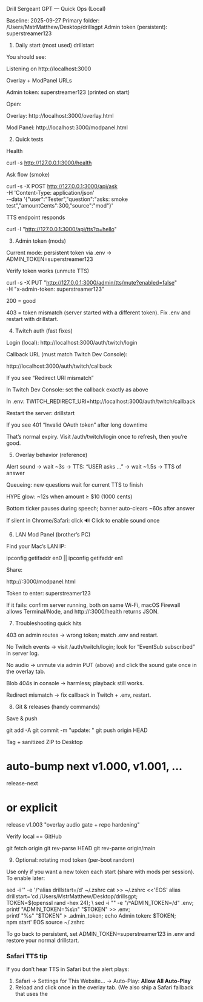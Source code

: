 Drill Sergeant GPT — Quick Ops (Local)

Baseline: 2025-09-27
Primary folder: /Users/MstrMatthew/Desktop/drillsgpt
Admin token (persistent): superstreamer123

1) Daily start (most used)
drillstart


You should see:

Listening on http://localhost:3000

Overlay + ModPanel URLs

Admin token: superstreamer123 (printed on start)

Open:

Overlay: http://localhost:3000/overlay.html

Mod Panel: http://localhost:3000/modpanel.html

2) Quick tests

Health

curl -s http://127.0.0.1:3000/health


Ask flow (smoke)

curl -s -X POST http://127.0.0.1:3000/api/ask \
  -H 'Content-Type: application/json' \
  --data '{"user":"Tester","question":"asks: smoke test","amountCents":300,"source":"mod"}'


TTS endpoint responds

curl -I "http://127.0.0.1:3000/api/tts?q=hello"

3) Admin token (mods)

Current mode: persistent token via .env → ADMIN_TOKEN=superstreamer123

Verify token works (unmute TTS)

curl -s -X PUT "http://127.0.0.1:3000/admin/tts/mute?enabled=false" \
  -H "x-admin-token: superstreamer123"


200 = good

403 = token mismatch (server started with a different token). Fix .env and restart with drillstart.

4) Twitch auth (fast fixes)

Login (local):
http://localhost:3000/auth/twitch/login

Callback URL (must match Twitch Dev Console):

http://localhost:3000/auth/twitch/callback


If you see “Redirect URI mismatch”

In Twitch Dev Console: set the callback exactly as above

In .env: TWITCH_REDIRECT_URI=http://localhost:3000/auth/twitch/callback

Restart the server: drillstart

If you see 401 “Invalid OAuth token” after long downtime

That’s normal expiry. Visit /auth/twitch/login once to refresh, then you’re good.

5) Overlay behavior (reference)

Alert sound → wait ~3s → TTS: “USER asks …” → wait ~1.5s → TTS of answer

Queueing: new questions wait for current TTS to finish

HYPE glow: ~12s when amount ≥ $10 (1000 cents)

Bottom ticker pauses during speech; banner auto-clears ~60s after answer

If silent in Chrome/Safari: click 🔊 Click to enable sound once

6) LAN Mod Panel (brother’s PC)

Find your Mac’s LAN IP:

ipconfig getifaddr en0 || ipconfig getifaddr en1


Share:

http://<YOUR-MAC-IP>:3000/modpanel.html


Token to enter: superstreamer123

If it fails: confirm server running, both on same Wi-Fi, macOS Firewall allows Terminal/Node, and http://<YOUR-MAC-IP>:3000/health returns JSON.

7) Troubleshooting quick hits

403 on admin routes → wrong token; match .env and restart.

No Twitch events → visit /auth/twitch/login; look for “EventSub subscribed” in server log.

No audio → unmute via admin PUT (above) and click the sound gate once in the overlay tab.

Blob 404s in console → harmless; playback still works.

Redirect mismatch → fix callback in Twitch + .env, restart.

8) Git & releases (handy commands)

Save & push

git add -A
git commit -m "update: <what changed>"
git push origin HEAD


Tag + sanitized ZIP to Desktop

# auto-bump next v1.000, v1.001, …
release-next

# or explicit
release v1.003 "overlay audio gate + repo hardening"


Verify local == GitHub

git fetch origin
git rev-parse HEAD
git rev-parse origin/main

9) Optional: rotating mod token (per-boot random)

Use only if you want a new token each start (share with mods per session). To enable later:

sed -i '' -e '/^alias drillstart=/d' ~/.zshrc
cat >> ~/.zshrc <<'EOS'
alias drillstart='cd /Users/MstrMatthew/Desktop/drillsgpt; \
TOKEN=$(openssl rand -hex 24); \
sed -i "" -e "/^ADMIN_TOKEN=/d" .env; printf "ADMIN_TOKEN=%s\n" "$TOKEN" >> .env; \
printf "%s" "$TOKEN" > .admin_token; echo Admin token: $TOKEN; \
npm start'
EOS
source ~/.zshrc


To go back to persistent, set ADMIN_TOKEN=superstreamer123 in .env and restore your normal drillstart.

### Safari TTS tip
If you don’t hear TTS in Safari but the alert plays:
1) Safari → Settings for This Website… → Auto-Play: **Allow All Auto-Play**
2) Reload and click once in the overlay tab.
(We also ship a Safari fallback that uses the <audio> element when WebAudio is suspended.)
